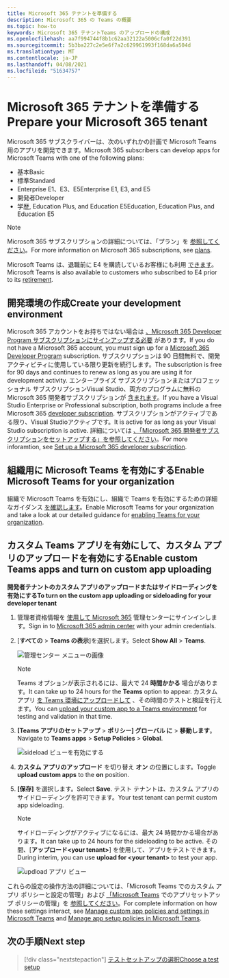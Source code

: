 ```yaml
---
title: Microsoft 365 テナントを準備する
description: Microsoft 365 の Teams の概要
ms.topic: how-to
keywords: Microsoft 365 テナントTeams のアップロードの構成
ms.openlocfilehash: aa7f994744f8b1c62aa32122a5006cfa0f22d391
ms.sourcegitcommit: 5b3ba227c2e5e6f7a2c629961993f168da6a504d
ms.translationtype: MT
ms.contentlocale: ja-JP
ms.lasthandoff: 04/08/2021
ms.locfileid: "51634757"
---
```

# <a name="prepare-your-microsoft-365-tenant"></a><span data-ttu-id="41ecf-104">Microsoft 365 テナントを準備する</span><span class="sxs-lookup"><span data-stu-id="41ecf-104">Prepare your Microsoft 365 tenant</span></span>

<span data-ttu-id="41ecf-105">Microsoft 365 サブスクライバーは、次のいずれかの計画で Microsoft Teams 用のアプリを開発できます。</span><span class="sxs-lookup"><span data-stu-id="41ecf-105">Microsoft 365 subscribers can develop apps for Microsoft Teams with one of the following plans:</span></span>

* <span data-ttu-id="41ecf-106">基本</span><span class="sxs-lookup"><span data-stu-id="41ecf-106">Basic</span></span>
* <span data-ttu-id="41ecf-107">標準</span><span class="sxs-lookup"><span data-stu-id="41ecf-107">Standard</span></span>
* <span data-ttu-id="41ecf-108">Enterprise E1、E3、E5</span><span class="sxs-lookup"><span data-stu-id="41ecf-108">Enterprise E1, E3, and E5</span></span>
* <span data-ttu-id="41ecf-109">開発者</span><span class="sxs-lookup"><span data-stu-id="41ecf-109">Developer</span></span>
* <span data-ttu-id="41ecf-110">学歴, Education Plus, and Education E5</span><span class="sxs-lookup"><span data-stu-id="41ecf-110">Education, Education Plus, and Education E5</span></span>

> [!NOTE]
> <span data-ttu-id="41ecf-111">Microsoft 365 サブスクリプションの詳細については、「プラン」を [参照してください](https://products.office.com/business/compare-more-office-365-for-business-plans)。</span><span class="sxs-lookup"><span data-stu-id="41ecf-111">For more information on Microsoft 365 subscriptions, see [plans](https://products.office.com/business/compare-more-office-365-for-business-plans).</span></span>
> 
> <span data-ttu-id="41ecf-112">Microsoft Teams は、退職前に E4 を購読しているお客様にも利用 [できます](https://support.office.com//article/important-information-for-office-365-enterprise-e4-customers-f9572348-43a2-43fa-a3d8-3b6c9c042147)。</span><span class="sxs-lookup"><span data-stu-id="41ecf-112">Microsoft Teams is also available to customers who subscribed to E4 prior to its [retirement](https://support.office.com//article/important-information-for-office-365-enterprise-e4-customers-f9572348-43a2-43fa-a3d8-3b6c9c042147).</span></span>

## <a name="create-your-development-environment"></a><span data-ttu-id="41ecf-113">開発環境の作成</span><span class="sxs-lookup"><span data-stu-id="41ecf-113">Create your development environment</span></span>

<span data-ttu-id="41ecf-114">Microsoft 365 アカウントをお持ちではない場合は [、Microsoft 365 Developer Program サブスクリプションにサインアップする必要](https://developer.microsoft.com/microsoft-365/dev-program) があります。</span><span class="sxs-lookup"><span data-stu-id="41ecf-114">If you do not have a Microsoft 365 account, you must sign up for a [Microsoft 365 Developer Program](https://developer.microsoft.com/microsoft-365/dev-program) subscription.</span></span> <span data-ttu-id="41ecf-115">サブスクリプションは 90 日間無料で、開発アクティビティに使用している限り更新を続行します。</span><span class="sxs-lookup"><span data-stu-id="41ecf-115">The subscription is free for 90 days and continues to renew as long as you are using it for development activity.</span></span> <span data-ttu-id="41ecf-116">エンタープライズ サブスクリプションまたはプロフェッショナル サブスクリプションVisual Studio、両方のプログラムに無料の Microsoft 365 開発者サブスクリプションが [含まれます](https://aka.ms/MyVisualStudioBenefits)。</span><span class="sxs-lookup"><span data-stu-id="41ecf-116">If you have a Visual Studio Enterprise or Professional subscription, both programs include a free Microsoft 365 [developer subscription](https://aka.ms/MyVisualStudioBenefits).</span></span> <span data-ttu-id="41ecf-117">サブスクリプションがアクティブである限り、Visual Studioアクティブです。</span><span class="sxs-lookup"><span data-stu-id="41ecf-117">It is active for as long as your Visual Studio subscription is active.</span></span> <span data-ttu-id="41ecf-118">詳細については [、「Microsoft 365 開発者サブスクリプションをセットアップする」を参照してください](https://docs.microsoft.com/office/developer-program/office-365-developer-program-get-started)。</span><span class="sxs-lookup"><span data-stu-id="41ecf-118">For more inforamtion, see [Set up a Microsoft 365 developer subscription](https://docs.microsoft.com/office/developer-program/office-365-developer-program-get-started).</span></span>

## <a name="enable-microsoft-teams-for-your-organization"></a><span data-ttu-id="41ecf-119">組織用に Microsoft Teams を有効にする</span><span class="sxs-lookup"><span data-stu-id="41ecf-119">Enable Microsoft Teams for your organization</span></span>

<span data-ttu-id="41ecf-120">組織で Microsoft Teams を有効にし、組織で Teams を有効にするための詳細なガイダンス [を確認します](/microsoftteams/enable-features-office-365)。</span><span class="sxs-lookup"><span data-stu-id="41ecf-120">Enable Microsoft Teams for your organization and take a look at our detailed guidance for [enabling Teams for your organization](/microsoftteams/enable-features-office-365).</span></span>

## <a name="enable-custom-teams-apps-and-turn-on-custom-app-uploading"></a><span data-ttu-id="41ecf-121">カスタム Teams アプリを有効にして、カスタム アプリのアップロードを有効にする</span><span class="sxs-lookup"><span data-stu-id="41ecf-121">Enable custom Teams apps and turn on custom app uploading</span></span>

<span data-ttu-id="41ecf-122">**開発者テナントのカスタム アプリのアップロードまたはサイドローディングを有効にする**</span><span class="sxs-lookup"><span data-stu-id="41ecf-122">**To turn on the custom app uploading or sideloading for your developer tenant**</span></span>

1. <span data-ttu-id="41ecf-123">管理者資格情報を [使用して Microsoft 365](https://admin.microsoft.com/Adminportal/Home?source=applauncher#/homepage#/) 管理センターにサインインします。</span><span class="sxs-lookup"><span data-stu-id="41ecf-123">Sign in to [Microsoft 365 admin center](https://admin.microsoft.com/Adminportal/Home?source=applauncher#/homepage#/) with your admin credentials.</span></span>

2. <span data-ttu-id="41ecf-124">[**すべての** > **Teams の表示**]を選択します。</span><span class="sxs-lookup"><span data-stu-id="41ecf-124">Select **Show All** > **Teams**.</span></span>

    ![管理センター メニューの画像](~/assets/images/prepare-test-tenant/admin-center.png)

    > [!Note]
    > <span data-ttu-id="41ecf-126">Teams オプションが表示されるには、最大で 24 **時間かかる** 場合があります。</span><span class="sxs-lookup"><span data-stu-id="41ecf-126">It can take up to 24 hours for the **Teams** option to appear.</span></span> <span data-ttu-id="41ecf-127">カスタム アプリ [を Teams 環境にアップロードして](/microsoftteams/upload-custom-apps#validate) 、その時間のテストと検証を行えます。</span><span class="sxs-lookup"><span data-stu-id="41ecf-127">You can [upload your custom app to a Teams environment](/microsoftteams/upload-custom-apps#validate) for testing and validation in that time.</span></span>

3. <span data-ttu-id="41ecf-128">**[Teams アプリのセットアップ**  >  **ポリシー] グローバル に**  >  **移動します**。</span><span class="sxs-lookup"><span data-stu-id="41ecf-128">Navigate to **Teams apps** > **Setup Policies** > **Global**.</span></span>

   ![sideload ビューを有効にする](~/assets/images/prepare-test-tenant/turn-on-sideload.png)

4. <span data-ttu-id="41ecf-130">**カスタム アプリのアップロード** を切り替え **オン** の位置にします。</span><span class="sxs-lookup"><span data-stu-id="41ecf-130">Toggle **upload custom apps** to the **on** position.</span></span>

5. <span data-ttu-id="41ecf-131">**[保存]** を選択します。</span><span class="sxs-lookup"><span data-stu-id="41ecf-131">Select **Save**.</span></span>
   <span data-ttu-id="41ecf-132">テスト テナントは、カスタム アプリのサイドローディングを許可できます。</span><span class="sxs-lookup"><span data-stu-id="41ecf-132">Your test tenant can permit custom app sideloading.</span></span>

    > [!Note]
    > <span data-ttu-id="41ecf-133">サイドローディングがアクティブになるには、最大 24 時間かかる場合があります。</span><span class="sxs-lookup"><span data-stu-id="41ecf-133">It can take up to 24 hours for the sideloading to be active.</span></span> <span data-ttu-id="41ecf-134">その間、[**アップロード\<your tenant>**] を使用して、アプリをテストできます。</span><span class="sxs-lookup"><span data-stu-id="41ecf-134">During interim, you can use **upload for \<your tenant>** to test your app.</span></span>

    ![updload アプリ ビュー](~/assets/images/prepare-test-tenant/upload-for-contoso.png)

<span data-ttu-id="41ecf-136">これらの設定の操作方法の詳細については、「Microsoft Teams でのカスタム アプリ ポリシーと設定の管理」および [「Microsoft Teams](https://docs.microsoft.com/microsoftteams/teams-custom-app-policies-and-settings) でのアプリセットアップ ポリシーの管理」を [参照してください](https://docs.microsoft.com/microsoftteams/teams-app-setup-policies)。</span><span class="sxs-lookup"><span data-stu-id="41ecf-136">For complete information on how these settings interact, see [Manage custom app policies and settings in Microsoft Teams](https://docs.microsoft.com/microsoftteams/teams-custom-app-policies-and-settings) and [Manage app setup policies in Microsoft Teams](https://docs.microsoft.com/microsoftteams/teams-app-setup-policies).</span></span>

## <a name="next-step"></a><span data-ttu-id="41ecf-137">次の手順</span><span class="sxs-lookup"><span data-stu-id="41ecf-137">Next step</span></span>

> [!div class="nextstepaction"] 
> [<span data-ttu-id="41ecf-138">テストセットアップの選択</span><span class="sxs-lookup"><span data-stu-id="41ecf-138">Choose a test setup</span></span>](~/concepts/build-and-test/debug.md)
> 


